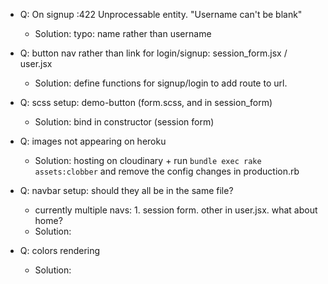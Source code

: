- Q: On signup :422 Unprocessable entity. "Username can't be blank"
  * Solution: typo: name rather than username

- Q: button nav rather than link for login/signup: session_form.jsx / user.jsx
  * Solution: define functions for signup/login to add route to url.


- Q: scss setup: demo-button (form.scss, and in session_form)
  * Solution: bind in constructor (session form)

- Q: images not appearing on heroku
  * Solution: hosting on cloudinary + run `bundle exec rake assets:clobber` and remove the config changes in production.rb
  
- Q: navbar setup: should they all be in the same file?
  - currently multiple navs: 1. session form. other in user.jsx. what about home?
  * Solution:

- Q: colors rendering
  * Solution:
